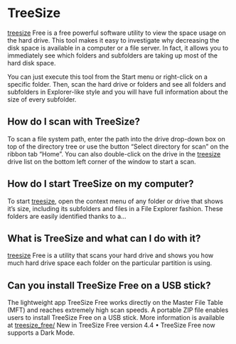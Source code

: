
# TreeSize

[treesize](https://tree-size.github.io/) Free is a free powerful software utility to view the space usage on the hard drive.  This tool makes it easy to investigate why decreasing the disk space is available in a computer or a file server. In fact, it allows you to immediately see which folders and subfolders are taking up most of the hard disk space.

You can just execute this tool from the Start menu or right-click on a specific folder. Then, scan the hard drive or folders and see all folders and subfolders in Explorer-like style and you will have full information about the size of every subfolder.


## How do I scan with TreeSize?

To scan a file system path, enter the path into the drive drop-down box on top of the directory tree or use the button “Select directory for scan” on the ribbon tab “Home”. You can also double-click on the drive in the [treesize](https://tree-size.github.io/) drive list on the bottom left corner of the window to start a scan.


## How do I start TreeSize on my computer?
To start [treesize](https://tree-size.github.io/), open the context menu of any folder or drive that shows it’s size, including its subfolders and files in a File Explorer fashion. These folders are easily identified thanks to a…

## What is TreeSize and what can I do with it?

[treesize](https://tree-size.github.io/) Free is a utility that scans your hard drive and shows you how much hard drive space each folder on the particular partition is using.

## Can you install TreeSize Free on a USB stick?

The lightweight app TreeSize Free works directly on the Master File Table (MFT) and reaches extremely high scan speeds. A portable ZIP file enables users to install TreeSize Free on a USB stick. More information is available at [treesize_free/](https://tree-size.github.io/) New in TreeSize Free version 4.4 • TreeSize Free now supports a Dark Mode.

